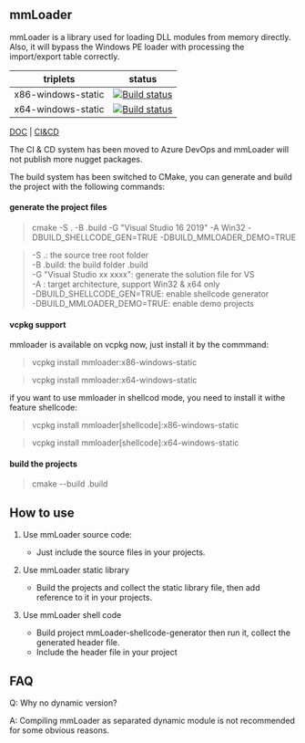 ## mmLoader 

mmLoader is a library used for loading DLL modules from memory directly. Also, it will bypass the Windows PE loader with processing the import/export table correctly.

| triplets  | status  |
|---|---|
| x86-windows-static | [![Build status](https://dev.azure.com/sheentian/GitHub-CI/_apis/build/status/mmLoader/mmloader-x86-windows-static)](https://dev.azure.com/sheentian/GitHub-CI/_build/latest?definitionId=11) |
| x64-windows-static | [![Build status](https://dev.azure.com/sheentian/GitHub-CI/_apis/build/status/mmLoader/mmloader-x64-windows-static)](https://dev.azure.com/sheentian/GitHub-CI/_build/latest?definitionId=25) |


[DOC](http://tishion.github.io/mmLoader/) | [CI&CD](https://dev.azure.com/sheentian/GitHub-CI)

The CI & CD system has been moved to Azure DevOps and mmLoader will not publish more nugget packages.

The build system has been switched to CMake, you can generate and build the project with the following commands:
#### generate the project files
> cmake -S . -B .build -G "Visual Studio 16 2019" -A Win32 -DBUILD_SHELLCODE_GEN=TRUE -DBUILD_MMLOADER_DEMO=TRUE

> -S .: the source tree root folder   
> -B .build: the build folder .build  
> -G "Visual Studio xx xxxx": generate the solution file for VS  
> -A : target architecture, support Win32 & x64 only  
> -DBUILD_SHELLCODE_GEN=TRUE: enable shellcode generator  
> -DBUILD_MMLOADER_DEMO=TRUE: enable demo projects  


#### vcpkg support
mmloader is available on vcpkg now, just install it by the commmand:
> vcpkg install mmloader:x86-windows-static

> vcpkg install mmloader:x64-windows-static

if you want to use mmloader in shellcod mode, you need to install it withe feature shellcode:
> vcpkg install mmloader[shellcode]:x86-windows-static

> vcpkg install mmloader[shellcode]:x64-windows-static


#### build the projects
> cmake --build .build


## How to use

1. Use mmLoader source code:
   - Just include the source files in your projects.

2. Use mmLoader static library
   - Build the projects and collect the static library file, then add reference to it in your projects.

4. Use mmLoader shell code
   - Build project mmLoader-shellcode-generator then run it, collect the generated header file. 
   - Include the header file in your project

## FAQ
Q: Why no dynamic version? 

A: Compiling mmLoader as separated dynamic module is not recommended for some obvious reasons.
